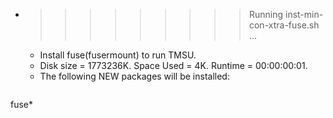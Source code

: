* >>>>>>>>> Running inst-min-con-xtra-fuse.sh ...
  * Install fuse(fusermount) to run TMSU.
  * Disk size = 1773236K. Space Used = 4K. Runtime = 00:00:00:01.
  * The following NEW packages will be installed:
  ```bash
fuse*
  ```

